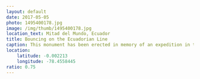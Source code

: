 ```yaml
---
layout: default
date: 2017-05-05
photo: 1495400178.jpg
image: /img/thumb/1495400178.jpg
location_text: Mitad del Mundo, Ecuador
title: Bouncing on the Ecuadorian Line
caption: This monument has been erected in memory of an expedition in the 18th-century to measure the roundness of the Earth. The yellow line  marks the ecuadorian line.
location:
    latitude: -0.002213
    longitude: -78.4558445
ratio: 0.75
---
```

